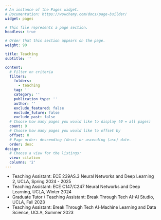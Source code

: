 ```yaml
---
# An instance of the Pages widget.
# Documentation: https://wowchemy.com/docs/page-builder/
widget: pages

# This file represents a page section.
headless: true

# Order that this section appears on the page.
weight: 90

title: Teaching
subtitle: ''

content:
  # Filter on criteria
  filters:
    folders:
      - teaching
    tag: ''
    category: ''
    publication_type: ''
    author: ''
    exclude_featured: false
    exclude_future: false
    exclude_past: false
  # Choose how many pages you would like to display (0 = all pages)
  count: 0
  # Choose how many pages you would like to offset by
  offset: 0
  # Page order: descending (desc) or ascending (asc) date.
  order: desc
design:
  # Choose a view for the listings:
  view: citation
  columns: '2'
---
```

- Teaching Assistant: ECE 239AS.3 Neural Networks and Deep Learning 2, UCLA, Spring 2024 - 2025
- Teaching Assistant: ECE C147/C247 Neural Networks and Deep Learning, UCLA, Winter 2024
- Graduate Tutor / Teaching Assistant: Break Through Tech AI-AI Studio, UCLA, Fall 2023
- Teaching Assistant: Break Through Tech AI-Machine Learning and Data Science, UCLA, Summer 2023
<!-- {{% callout note %}}
Quickly discover relevant content by [filtering publications](./publication/).
{{% /callout %}} -->
